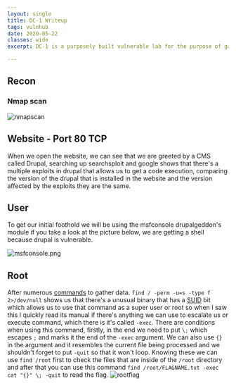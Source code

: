```yaml
---
layout: single
title: DC-1 Writeup
tags: vulnhub
date: 2020-05-22
classes: wide
excerpt: DC-1 is a purposely built vulnerable lab for the purpose of gaining experience in the world of penetration testing. 

---
```

## Recon
### Nmap scan
![nmapscan](/blog/assets/images/DC-1/nmap.png)

## Website - Port 80 TCP
When we open the website, we can see that we are greeted by a CMS called Drupal, searching up searchsploit and google shows that there's a multiple exploits in drupal that allows us to get a code execution, comparing the version of the drupal that is installed in the website and the version affected by the exploits they are the same.

## User 
To get our initial foothold we will be using the msfconsole drupalgeddon's module if you take a look at the picture below, we are getting a shell because drupal is vulnerable.

![msfconsole.png](/blog/assets/images/DC-1/image.png)
## Root
After numerous [commands](https://blog.g0tmi1k.com/2011/08/basic-linux-privilege-escalation/) to gather data.
`find / -perm -u=s -type f 2>/dev/null` shows us that there's a unusual binary that has a [SUID](https://www.thegeekdiary.com/what-is-suid-sgid-and-sticky-bit/) bit which allows us to use that command as a super user or root so when I saw this I quickly read its manual if there's anything we can use to escalate us or execute command, which there is it's called `-exec`. 
There are conditions when using this command, firstly, in the end we need to put `\;` which escapes `;` and marks it the end of the `-exec` argument. We can also use `{}` in the argument and it resembles the current file being processed and we shouldn't forget to put `-quit` so that it won't loop. Knowing these we can use `find /root` first to check the files that are inside of the `/root` directory and after that you can use this command `find /root/FLAGNAME.txt -exec cat "{}" \; -quit` to read the flag.
![rootflag](/blog/assets/images/DC-1/rootflag.png)


